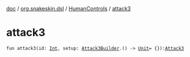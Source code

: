 [doc](../../index.md) / [org.snakeskin.dsl](../index.md) / [HumanControls](index.md) / [attack3](./attack3.md)

# attack3

`fun attack3(id: `[`Int`](https://kotlinlang.org/api/latest/jvm/stdlib/kotlin/-int/index.html)`, setup: `[`Attack3Builder`](-attack3-builder/index.md)`.() -> `[`Unit`](https://kotlinlang.org/api/latest/jvm/stdlib/kotlin/-unit/index.html)` = {}): `[`Attack3`](../../org.snakeskin.controls.mappings/-attack3/index.md)